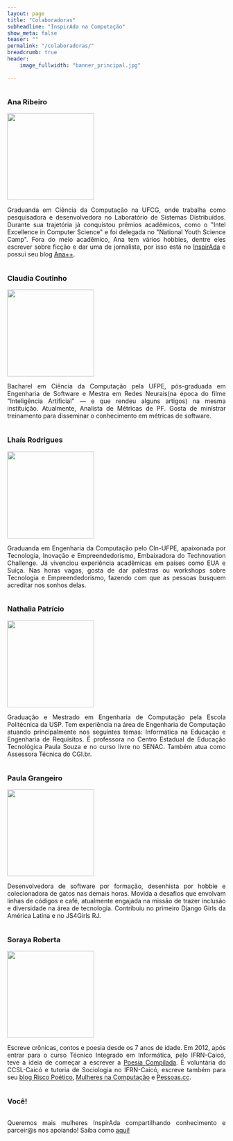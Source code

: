 ```yaml
---
layout: page
title: "Colaboradoras"
subheadline: "InspirAda na Computação"
show_meta: false
teaser: ""
permalink: "/colaboradoras/"
breadcrumb: true
header:
    image_fullwidth: "banner_principal.jpg"

---
```


<div class="show-for-large-up">
    <div class="row">
        <div class="small-12 columns">
            <h3>Ana Ribeiro</h3>
        </div><!-- /.small-12.columns -->
    </div>
  <div class="row">
    <div class="large-6 columns">
        <img src="http://inspiradanacomputacao.github.io/images/perfil_ana.jpeg" width= "200px" alt="">
      </div>
    <div class="large-6 columns">
        <p align="justify">
          Graduanda em Ciência da Computação na UFCG, onde trabalha como pesquisadora e desenvolvedora no Laboratório de Sistemas Distribuídos. Durante sua trajetória já conquistou prêmios acadêmicos, como o "Intel Excellence in Computer Science" e foi delegada no "National Youth Science Camp". Fora do meio acadêmico, Ana tem vários hobbies, dentre eles escrever sobre ficção e dar uma de jornalista, por isso está no <a href="http://inspiradanacomputacao.com/colaboradoras/" target="_blank">InspirAda</a> e possui seu blog <a href="https://blogdeviagensdeana.wordpress.com/" target="_blank">Ana++</a>.
        </p>
    </div>
  </div> 
</div>

<div class="show-for-large-up">
    <div class="row">
        <div class="small-12 columns">
            <h3>Claudia Coutinho</h3>
        </div><!-- /.small-12.columns -->
    </div>
  <div class="row">
    <div class="large-6 columns">
        <img src="http://inspiradanacomputacao.github.io/images/perfil_claudia.jpg" width= "200px" alt="">
      </div>
    <div class="large-6 columns">
        <p align="justify">
          Bacharel em Ciência da Computação pela UFPE, pós-graduada em Engenharia de Software e Mestra em Redes Neurais(na época do filme "Inteligência Artificial" — e que rendeu alguns artigos) na mesma instituição. Atualmente, Analista de Métricas de PF. Gosta de ministrar treinamento para disseminar o conhecimento em métricas de software.
        </p>
    </div>
  </div> 
</div>

<div class="show-for-large-up">
    <div class="row">
        <div class="small-12 columns">
            <h3>Lhaís Rodrigues</h3>
        </div><!-- /.small-12.columns -->
    </div>
  <div class="row">
    <div class="large-6 columns">
        <img src="http://inspiradanacomputacao.github.io/images/perfil_lhais.jpg" width= "200px" alt="">
      </div>
    <div class="large-6 columns">
        <p align="justify">
          Graduanda em Engenharia da Computação pelo CIn-UFPE, apaixonada por Tecnologia, Inovação e Empreendedorismo, Embaixadora do Technovation Challenge. Já vivenciou experiência acadêmicas em países como EUA e Suíça. Nas horas vagas, gosta de dar palestras ou workshops sobre Tecnologia e Empreendedorismo, fazendo com que as pessoas busquem acreditar nos sonhos delas.
        </p>
    </div>
  </div>
</div>

<div class="show-for-large-up">
    <div class="row">
        <div class="small-12 columns">
            <h3>Nathalia Patrício</h3>
        </div><!-- /.small-12.columns -->
    </div>
  <div class="row">
    <div class="large-6 columns">
        <img src="http://inspiradanacomputacao.github.io/images/perfil_nathalia.jpg" width= "200px" alt="">
      </div>
    <div class="large-6 columns">
        <p align="justify">
          Graduação e Mestrado em Engenharia de Computação pela Escola Politécnica da USP. Tem experiência na área de Engenharia de Computação atuando principalmente nos seguintes temas: Informática na Educação e Engenharia de Requisitos. É professora no Centro Estadual de Educação Tecnológica Paula Souza e no curso livre no SENAC. Também atua como Assessora Técnica do CGI.br.
        </p>
    </div>
  </div>
</div>

<div class="show-for-large-up">
    <div class="row">
        <div class="small-12 columns">
            <h3>Paula Grangeiro</h3>
        </div><!-- /.small-12.columns -->
    </div>
  <div class="row">
    <div class="large-6 columns">
        <img src="http://inspiradanacomputacao.github.io/images/perfil_paula.jpg" width= "200px" alt="">
      </div>
    <div class="large-6 columns">
        <p align="justify">
          Desenvolvedora de software por formação, desenhista por hobbie e colecionadora de gatos nas demais horas. Movida a desafios que envolvam linhas de códigos e café, atualmente engajada na missão de trazer inclusão e diversidade na área de tecnologia. Contribuiu no primeiro Django Girls da América Latina e no JS4Girls RJ.
        </p>
    </div>
  </div>
</div>

<div class="show-for-large-up">
    <div class="row">
        <div class="small-12 columns">
            <h3>Soraya Roberta</h3>
        </div><!-- /.small-12.columns -->
    </div>
  <div class="row">
    <div class="large-6 columns">
        <img src="http://inspiradanacomputacao.github.io/images/perfil_soraya.png" width= "200px" alt="">
      </div>
    <div class="large-6 columns">
        <p align="justify">
          Escreve crônicas, contos e poesia desde os 7 anos de idade. Em 2012, após entrar para o curso Técnico Integrado em Informática, pelo IFRN-Caicó, teve a ideia de começar a escrever a <a href="http://poesiacompilada.com/" target="_blank">Poesia Compilada</a>. É voluntária do CCSL-Caicó e tutoria de Sociologia no IFRN-Caicó, escreve também para seu <a href="http://www.riscopoetico.blogspot.com.br/" target="_blank">blog Risco Poético</a>, <a href="http://mulheresnacomputacao.com/" target="_blank">Mulheres na Computação</a> e <a href="http://pessoas.cc/" target="_blank">Pessoas.cc</a>.
        </p>
    </div>
  </div>
</div>

<div class="show-for-large-up">
    <div class="row">
        <div class="small-12 columns">
            <h3>Você!</h3>
        </div><!-- /.small-12.columns -->
    </div>
  <div class="row">
    <div class="large-6 columns">
        <img class="b30" src="http://dummyimage.com/190x150/B5509C/ffff.png&text=Sua foto!" alt="">
      </div>
    <div class="large-6 columns">
        <p align="justify">
          Queremos mais mulheres InspirAda compartilhando conhecimento e parceir@s nos apoiando! Saiba como <a href="https://inspiradanacomputacao.com/parceria-inspirada/" target="_blank">aqui!</a>
        </p>
    </div>
  </div>
</div>
